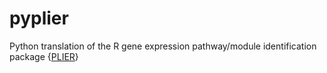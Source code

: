 # pyplier
Python translation of the R gene expression pathway/module identification package {[PLIER](https://github.com/wgmao/PLIER/)}
